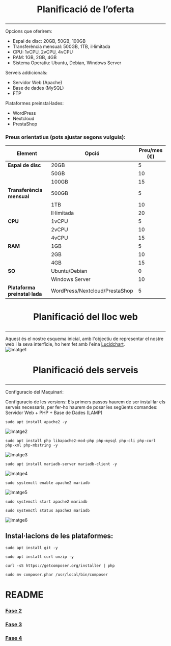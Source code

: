# <p align="center">  Planificació de l’oferta  </p>
------------
Opcions que oferirem:
- Espai de disc: 20GB, 50GB, 100GB
- Transferència mensual: 500GB, 1TB, il·limitada
- CPU: 1vCPU, 2vCPU, 4vCPU
- RAM: 1GB, 2GB, 4GB
- Sistema Operatiu: Ubuntu, Debian, Windows Server

Serveis addicionals:
- Servidor Web (Apache)
- Base de dades (MySQL)
- FTP

Plataformes preinstal·lades:
- WordPress
- Nextcloud
- PrestaShop

### Preus orientatius (pots ajustar segons vulguis):

| **Element**               | **Opció**                         | **Preu/mes (€)** |
|---------------------------|-----------------------------------|------------------|
| **Espai de disc**         | 20GB                              | 5                |
|                           | 50GB                              | 10               |
|                           | 100GB                             | 15               |
| **Transferència mensual** | 500GB                             | 5                |
|                           | 1TB                               | 10               |
|                           | Il·limitada                       | 20               |
| **CPU**                   | 1vCPU                             | 5                |
|                           | 2vCPU                             | 10               |
|                           | 4vCPU                             | 15               |
| **RAM**                   | 1GB                               | 5                |
|                           | 2GB                               | 10               |
|                           | 4GB                               | 15               |
| **SO**                    | Ubuntu/Debian                     | 0                |
|                           | Windows Server                    | 10               |
| **Plataforma preinstal·lada** | WordPress/Nextcloud/PrestaShop | 5                |


# <p align="center"> Planificació del lloc web  </p>
------------
Aquest és el nostre esquema inicial, amb l'objectiu de representar el nostre web i la seva interfície, ho hem fet amb l'eina [Lucidchart](https://www.lucidchart.com).
<br>
![Imatge1](Imatges10/1.png)
<br>

# <p align="center"> Planificació dels serveis  </p>
------------
Configuracio del Maquinari:

Configuracio de les versions:
Els primers passos haurem de ser instal·lar els serveis necessaris, per fer-ho haurem de posar les següents comandes:
Servidor Web + PHP + Base de Dades (LAMP)
```
sudo apt install apache2 -y
```
![Imatge2](Imatges10/2.png)
```
sudo apt install php libapache2-mod-php php-mysql php-cli php-curl php-xml php-mbstring -y
```
![Imatge3](Imatges10/3.png)
```
sudo apt install mariadb-server mariadb-client -y
```
![Imatge4](Imatges10/4.png)
```
sudo systemctl enable apache2 mariadb
```
![Imatge5](Imatges10/5.png)
```
sudo systemctl start apache2 mariadb
```
```
sudo systemctl status apache2 mariadb
```
![Imatge6](Imatges10/6.png)

Instal·lacions de les plataformes:
-----------
```
sudo apt install git -y
```

```
sudo apt install curl unzip -y
```

```
curl -sS https://getcomposer.org/installer | php
```

```
sudo mv composer.phar /usr/local/bin/composer
```






# README
### [Fase 2](https://github.com/miguelIH/Projecte-Github/blob/main/01_Projecte-Docker-Orquestradors-Basic/Fase_2_Orquestraci%C3%B3_i_desplegament_amb_Docker_Swarm/Documentacio.md)
### [Fase 3](https://github.com/miguelIH/Projecte-Github/blob/main/01_Projecte-Docker-Orquestradors-Basic/Fase_3_Seguretat_a_Docker_Swarm/Documentacio.md)
### [Fase 4](https://github.com/miguelIH/Projecte-Github/blob/main/01_Projecte-Docker-Orquestradors-Basic/Fase_4_Orquestraci%C3%B3_amb_Kubernetes/Documentacio.md)



